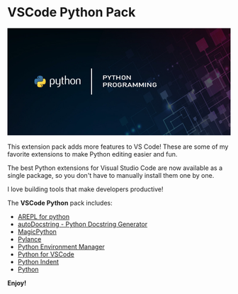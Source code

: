 # VSCode Python Pack

![Banner](assets/banner.jpg)

This extension pack adds more features to VS Code! These are some of my favorite extensions to make Python editing easier and fun.

The best Python extensions for Visual Studio Code are now available as a single package, so you don't have to manually install them one by one.

I love building tools that make developers productive!

The **VSCode Python** pack includes:

* [AREPL for python](https://marketplace.visualstudio.com/items?itemName=almenon.arepl)
* [autoDocstring - Python Docstring Generator](https://marketplace.visualstudio.com/items?itemName=njpwerner.autodocstring)
* [MagicPython](https://marketplace.visualstudio.com/items?itemName=magicstack.MagicPython)
* [Pylance](https://marketplace.visualstudio.com/items?itemName=ms-python.vscode-pylance)
* [Python Environment Manager](https://marketplace.visualstudio.com/items?itemName=donjayamanne.python-environment-manager)
* [Python for VSCode](https://marketplace.visualstudio.com/items?itemName=tht13.python)
* [Python Indent](https://marketplace.visualstudio.com/items?itemName=KevinRose.vsc-python-indent)
* [Python](https://marketplace.visualstudio.com/items?itemName=ms-python.python)

**Enjoy!**
